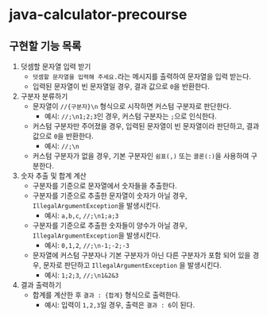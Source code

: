 # java-calculator-precourse

## 구현할 기능 목록

1. 덧셈할 문자열 입력 받기
    - `덧셈할 문자열을 입력해 주세요.`라는 메시지를 출력하여 문자열을 입력 받는다.
    - 입력된 문자열이 빈 문자열일 경우, 결과 값으로 `0`을 반환한다.
2. 구분자 분류하기
    - 문자열이 `//{구분자}\n` 형식으로 시작하면 커스텀 구분자로 판단한다.
        - 예시: `//;\n1;2;3`인 경우, 커스텀 구분자는 `;`으로 인식한다.
    - 커스텀 구분자만 주어졌을 경우, 입력된 문자열이 빈 문자열이라 판단하고, 결과 값으로 `0`을 반환한다.
        - 예시: `//;\n`
    - 커스텀 구분자가 없을 경우, 기본 구분자인 `쉼표(,)` 또는 `콜론(:)`을 사용하여 구분한다.
3. 숫자 추출 및 합계 계산
    - 구분자를 기준으로 문자열에서 숫자들을 추출한다.
    - 구분자를 기준으로 추출한 문자열이 숫자가 아닐 경우, `IllegalArgumentException`을 발생시킨다.
        - 예시: `a,b,c`, `//;\n1;a;3`
    - 구분자를 기준으로 추출한 숫자들이 양수가 아닐 경우, `IllegalArgumentException`을 발생시킨다.
        - 예시: `0,1,2`, `//;\n-1;-2;-3`
    - 문자열에 커스텀 구분자나 기본 구분자가 아닌 다른 구분자가 포함 되어 있을 경우, 문자로 판단하고 `IllegalArgumentException` 을 발생시킨다.
        - 예시: `1;2;3`, `//;\n1&2&3`
4. 결과 출력하기
    - 합계를 계산한 후 `결과 : {합계}` 형식으로 출력한다.
        - 예시: 입력이 `1,2,3`일 경우, 출력은 `결과 : 6`이 된다.
